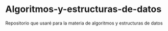# Algoritmos-y-estructuras-de-datos
Repositorio que usaré para la materia de algoritmos y estructuras de datos
